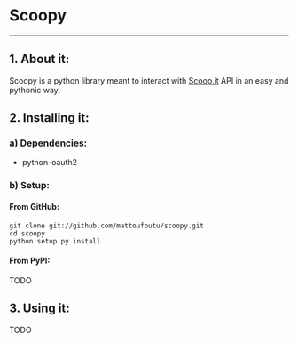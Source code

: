 # Scoopy
--------

## 1. About it:

Scoopy is a python library meant to interact with [Scoop.it](http://scoop.it) API in
an easy and pythonic way.

## 2. Installing it:

### a) Dependencies:

* python-oauth2

### b) Setup:

#### From GitHub:

    git clone git://github.com/mattoufoutu/scoopy.git
    cd scoopy
    python setup.py install

#### From PyPI:

TODO

## 3. Using it:

TODO
